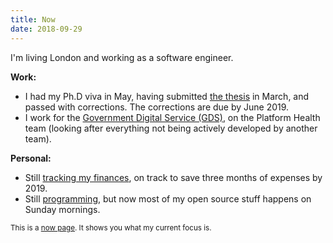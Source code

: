 ```yaml
---
title: Now
date: 2018-09-29
---
```


I'm living London and working as a software engineer.

**Work:**

- I had my Ph.D viva in May, having submitted [the thesis][w1] in
  March, and passed with corrections.  The corrections are due by June 2019.
- I work for the [Government Digital Service (GDS)][w2], on the
  Platform Health team (looking after everything not being actively
  developed by another team).

[w1]: https://github.com/barrucadu/phd
[w2]: https://gds.blog.gov.uk/

**Personal:**

- Still [tracking my finances][p1], on track to save three months of
  expenses by 2019.
- Still [programming][p2], but now most of my open source stuff
  happens on Sunday mornings.

[p1]: https://memo.barrucadu.co.uk/personal-finance.html
[p2]: https://github.com/barrucadu

<small>This is a [now page][]. It shows you what my current focus is.</small>

[now page]:  http://nownownow.com/about
